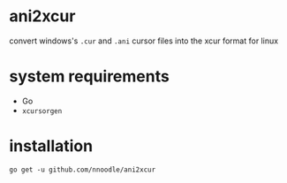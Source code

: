 # ani2xcur

convert windows's `.cur` and `.ani` cursor files into the xcur format for linux

# system requirements
- Go
- `xcursorgen`

# installation
```shell
go get -u github.com/nnoodle/ani2xcur
```
